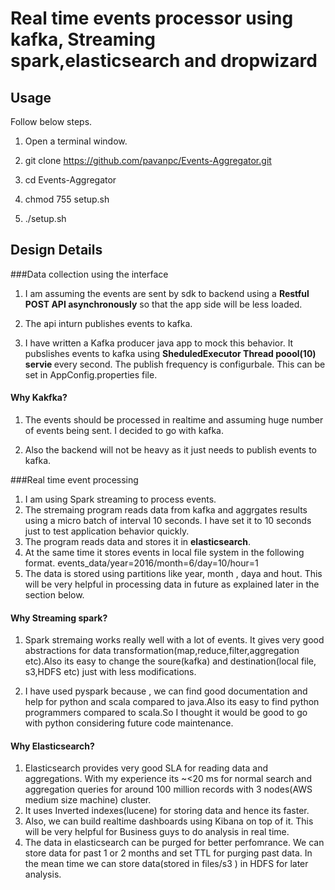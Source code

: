 # Real time  events processor using kafka, Streaming spark,elasticsearch and dropwizard

## Usage

Follow below steps.

1. Open a terminal window.

2. git clone https://github.com/pavanpc/Events-Aggregator.git

3. cd Events-Aggregator

4. chmod 755 setup.sh

5. ./setup.sh


## Design Details

###Data collection using the interface
1. I am assuming the events are sent by sdk to backend using a <b>Restful POST API asynchronously</b> so that the app side will be less loaded.

2. The api inturn publishes  events to kafka.

3. I have written a Kafka producer java app to mock this behavior. It pubslishes events to kafka using <b>SheduledExecutor Thread poool(10) servie </b> every second. The publish frequency is configurbale. This can be set in AppConfig.properties file.
#### Why Kakfka? 
   1. The events should be processed in realtime and assuming huge number of events being sent. I decided to go with kafka.
   
   2. Also the backend will not be heavy as it just needs to publish events to kafka.
   
   
###Real time event processing
1. I am using Spark streaming to process events.
2. The stremaing program reads data from kafka and aggrgates results using a micro batch of interval 10 seconds. I have set it to 10 seconds just to test application behavior quickly.
3. The program reads data and stores it in <b>elasticsearch</b>.
4. At the same time it stores events in local file system in the following format.
      </b> events_data/year=2016/month=6/day=10/hour=1 </b>
5. The data is stored using partitions like year, month , daya and hout. This will be very helpful in processing data in future as explained later in the section below.

#### Why Streaming spark?
  1. Spark stremaing works really well with a lot of events. It gives very good abstractions for data transformation(map,reduce,filter,aggregation etc).Also its easy to change the soure(kafka) and destination(local file, s3,HDFS etc) just with less modifications.
  
  2. I have used pyspark because , we can find good documentation and help for python and scala compared to java.Also its easy to find python programmers compared to scala.So I thought it would be good to go with python considering future code maintenance.
#### Why Elasticsearch?
  1. Elasticsearch provides very good SLA for reading data and aggregations. With my experience its ~<20 ms for normal search and aggregation queries for around 100 million records with 3 nodes(AWS medium size machine) cluster. 
  2. It uses Inverted indexes(lucene) for storing data and hence its faster.
  3. Also, we can build realtime dashboards using Kibana on top of it. This will be very helpful for Business guys to do analysis in real time.
  4. The data in elasticsearch can be purged for better perfomrance. We can store data for past 1 or 2 months and set TTL for purging past data. In the mean time we can store data(stored in files/s3 ) in HDFS for later analysis. 
  
  


